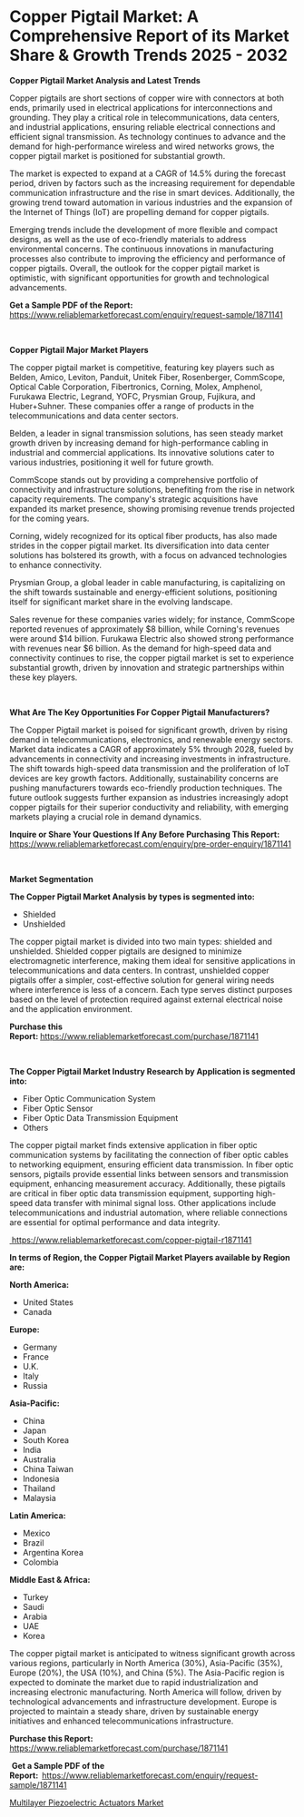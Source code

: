 <p><h1>Copper Pigtail Market: A Comprehensive Report of its Market Share & Growth Trends 2025 - 2032</h1></p><p><strong>Copper Pigtail Market Analysis and Latest Trends</strong></p>
<p><p>Copper pigtails are short sections of copper wire with connectors at both ends, primarily used in electrical applications for interconnections and grounding. They play a critical role in telecommunications, data centers, and industrial applications, ensuring reliable electrical connections and efficient signal transmission. As technology continues to advance and the demand for high-performance wireless and wired networks grows, the copper pigtail market is positioned for substantial growth.</p><p>The market is expected to expand at a CAGR of 14.5% during the forecast period, driven by factors such as the increasing requirement for dependable communication infrastructure and the rise in smart devices. Additionally, the growing trend toward automation in various industries and the expansion of the Internet of Things (IoT) are propelling demand for copper pigtails.</p><p>Emerging trends include the development of more flexible and compact designs, as well as the use of eco-friendly materials to address environmental concerns. The continuous innovations in manufacturing processes also contribute to improving the efficiency and performance of copper pigtails. Overall, the outlook for the copper pigtail market is optimistic, with significant opportunities for growth and technological advancements.</p></p>
<p><strong>Get a Sample PDF of the Report:&nbsp;</strong> <a href="https://www.reliablemarketforecast.com/enquiry/request-sample/1871141?utm_campaign=1170&utm_medium=2&utm_source=Github&utm_content=ia&utm_term=11022025&utm_id=copper-pigtail">https://www.reliablemarketforecast.com/enquiry/request-sample/1871141</a></p>
<p>&nbsp;</p>
<p><strong>Copper Pigtail Major Market Players</strong></p>
<p><p>The copper pigtail market is competitive, featuring key players such as Belden, Amico, Leviton, Panduit, Unitek Fiber, Rosenberger, CommScope, Optical Cable Corporation, Fibertronics, Corning, Molex, Amphenol, Furukawa Electric, Legrand, YOFC, Prysmian Group, Fujikura, and Huber+Suhner. These companies offer a range of products in the telecommunications and data center sectors.</p><p>Belden, a leader in signal transmission solutions, has seen steady market growth driven by increasing demand for high-performance cabling in industrial and commercial applications. Its innovative solutions cater to various industries, positioning it well for future growth. </p><p>CommScope stands out by providing a comprehensive portfolio of connectivity and infrastructure solutions, benefiting from the rise in network capacity requirements. The company's strategic acquisitions have expanded its market presence, showing promising revenue trends projected for the coming years.</p><p>Corning, widely recognized for its optical fiber products, has also made strides in the copper pigtail market. Its diversification into data center solutions has bolstered its growth, with a focus on advanced technologies to enhance connectivity.</p><p>Prysmian Group, a global leader in cable manufacturing, is capitalizing on the shift towards sustainable and energy-efficient solutions, positioning itself for significant market share in the evolving landscape.</p><p>Sales revenue for these companies varies widely; for instance, CommScope reported revenues of approximately $8 billion, while Corning's revenues were around $14 billion. Furukawa Electric also showed strong performance with revenues near $6 billion. As the demand for high-speed data and connectivity continues to rise, the copper pigtail market is set to experience substantial growth, driven by innovation and strategic partnerships within these key players.</p></p>
<p>&nbsp;</p>
<p><strong>What Are The Key Opportunities For Copper Pigtail Manufacturers?</strong></p>
<p><p>The Copper Pigtail market is poised for significant growth, driven by rising demand in telecommunications, electronics, and renewable energy sectors. Market data indicates a CAGR of approximately 5% through 2028, fueled by advancements in connectivity and increasing investments in infrastructure. The shift towards high-speed data transmission and the proliferation of IoT devices are key growth factors. Additionally, sustainability concerns are pushing manufacturers towards eco-friendly production techniques. The future outlook suggests further expansion as industries increasingly adopt copper pigtails for their superior conductivity and reliability, with emerging markets playing a crucial role in demand dynamics.</p></p>
<p><strong>Inquire or Share Your Questions If Any Before Purchasing This Report:</strong> <a href="https://www.reliablemarketforecast.com/enquiry/pre-order-enquiry/1871141?utm_campaign=1170&utm_medium=2&utm_source=Github&utm_content=ia&utm_term=11022025&utm_id=copper-pigtail">https://www.reliablemarketforecast.com/enquiry/pre-order-enquiry/1871141</a></p>
<p>&nbsp;</p>
<p><strong>Market Segmentation</strong></p>
<p><strong>The Copper Pigtail Market Analysis by types is segmented into:</strong></p>
<p><ul><li>Shielded</li><li>Unshielded</li></ul></p>
<p><p>The copper pigtail market is divided into two main types: shielded and unshielded. Shielded copper pigtails are designed to minimize electromagnetic interference, making them ideal for sensitive applications in telecommunications and data centers. In contrast, unshielded copper pigtails offer a simpler, cost-effective solution for general wiring needs where interference is less of a concern. Each type serves distinct purposes based on the level of protection required against external electrical noise and the application environment.</p></p>
<p><strong>Purchase this Report:&nbsp;</strong><a href="https://www.reliablemarketforecast.com/purchase/1871141?utm_campaign=1170&utm_medium=2&utm_source=Github&utm_content=ia&utm_term=11022025&utm_id=copper-pigtail">https://www.reliablemarketforecast.com/purchase/1871141</a></p>
<p>&nbsp;</p>
<p><strong>The Copper Pigtail Market Industry Research by Application is segmented into:</strong></p>
<p><ul><li>Fiber Optic Communication System</li><li>Fiber Optic Sensor</li><li>Fiber Optic Data Transmission Equipment</li><li>Others</li></ul></p>
<p><p>The copper pigtail market finds extensive application in fiber optic communication systems by facilitating the connection of fiber optic cables to networking equipment, ensuring efficient data transmission. In fiber optic sensors, pigtails provide essential links between sensors and transmission equipment, enhancing measurement accuracy. Additionally, these pigtails are critical in fiber optic data transmission equipment, supporting high-speed data transfer with minimal signal loss. Other applications include telecommunications and industrial automation, where reliable connections are essential for optimal performance and data integrity.</p></p>
<p><a href="https://www.reliablemarketforecast.com/copper-pigtail-r1871141?utm_campaign=1170&utm_medium=2&utm_source=Github&utm_content=ia&utm_term=11022025&utm_id=copper-pigtail">&nbsp;https://www.reliablemarketforecast.com/copper-pigtail-r1871141</a></p>
<p><strong>In terms of Region, the Copper Pigtail Market Players available by Region are:</strong></p>
<p>
    <p> <strong> North America: </strong>
        <ul>
            <li>United States</li>
            <li>Canada</li>
        </ul>
        </p> 
    <p> <strong> Europe: </strong>
        <ul>
            <li>Germany</li>
            <li>France</li>
            <li>U.K.</li>
            <li>Italy</li>
            <li>Russia</li>
        </ul>
        </p> 
    <p> <strong> Asia-Pacific: </strong>
        <ul>
            <li>China</li>
            <li>Japan</li>
            <li>South Korea</li>
            <li>India</li>
            <li>Australia</li>
            <li>China Taiwan</li>
            <li>Indonesia</li>
            <li>Thailand</li>
            <li>Malaysia</li>
        </ul>
        </p> 
    <p> <strong> Latin America: </strong>
        <ul>
            <li>Mexico</li>
            <li>Brazil</li>
            <li>Argentina Korea</li>
            <li>Colombia</li>
        </ul>
        </p> 
    <p> <strong> Middle East & Africa: </strong>
        <ul>
            <li>Turkey</li>
            <li>Saudi</li>
            <li>Arabia</li>
            <li>UAE</li>
            <li>Korea</li>
        </ul>
    </p>
    </p>
<p><p>The copper pigtail market is anticipated to witness significant growth across various regions, particularly in North America (30%), Asia-Pacific (35%), Europe (20%), the USA (10%), and China (5%). The Asia-Pacific region is expected to dominate the market due to rapid industrialization and increasing electronic manufacturing. North America will follow, driven by technological advancements and infrastructure development. Europe is projected to maintain a steady share, driven by sustainable energy initiatives and enhanced telecommunications infrastructure.</p></p>
<p><strong>Purchase this Report: </strong><a href="https://www.reliablemarketforecast.com/purchase/1871141?utm_campaign=1170&utm_medium=2&utm_source=Github&utm_content=ia&utm_term=11022025&utm_id=copper-pigtail">https://www.reliablemarketforecast.com/purchase/1871141</a></p>
<p>&nbsp;<strong>Get a Sample PDF of the Report:&nbsp;&nbsp;</strong><a href="https://www.reliablemarketforecast.com/enquiry/request-sample/1871141?utm_campaign=1170&utm_medium=2&utm_source=Github&utm_content=ia&utm_term=11022025&utm_id=copper-pigtail">https://www.reliablemarketforecast.com/enquiry/request-sample/1871141</a></p>
<p><strong></strong></p>
<p><p><a href="https://github.com/sofayahoo2023/Market-Research-Report-List-7/blob/main/multilayer-piezoelectric-actuators-market.md?utm_campaign=1170&utm_medium=2&utm_source=Github&utm_content=ia&utm_term=11022025&utm_id=copper-pigtail">Multilayer Piezoelectric Actuators Market</a></p></p>